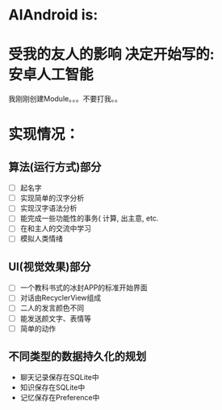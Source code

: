 # AIAndroid is:
受我的友人的影响 决定开始写的:<br/>
安卓人工智能
===
我刚刚创建Module。。。不要打我。。<br/>

# 实现情况：

## 算法(运行方式)部分
- [ ] 起名字
- [ ] 实现简单的汉字分析
- [ ] 实现汉字语法分析
- [ ] 能完成一些功能性的事务( 计算, 出主意, etc.
- [ ] 在和主人的交流中学习
- [ ] 模拟人类情绪

## UI(视觉效果)部分
- [ ] 一个教科书式的冰封APP的标准开始界面
- [ ] 对话由RecyclerView组成
- [ ] 二人的发言颜色不同
- [ ] 能发送颜文字、表情等
- [ ] 简单的动作

## 不同类型的数据持久化的规划
+ 聊天记录保存在SQLite中
+ 知识保存在SQLite中
+ 记忆保存在Preference中
